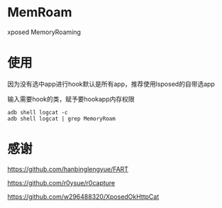 # MemRoam
xposed MemoryRoaming

# 使用
因为没有选中app进行hook默认是所有app，推荐使用lsposed的自带选app

输入需要hook的类，赋予要hookapp内存权限
```
adb shell logcat -c
adb shell logcat | grep MemoryRoam
```

# 感谢
https://github.com/hanbinglengyue/FART

https://github.com/r0ysue/r0capture

https://github.com/w296488320/XposedOkHttpCat
